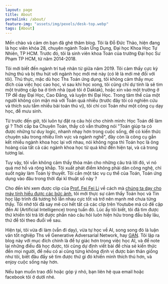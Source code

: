 ```yaml
---
layout: page
title: About
permalink: /about/
feature-img: "assets/img/pexels/desk-top.webp"
tags: [About]
---
```


<p>Mến chào và cảm ơn bạn đã ghé thăm blog. Tôi là Đỗ Đức Thảo, hiện đang là học viên khóa 28, chuyên ngành Toán Ứng Dụng, Đại học Khoa Học Tự Nhiên, TP HCM. Trước đó, tôi là sinh viên khoa Toán của trường Đại học Sư Phạm TP HCM, từ năm 2014-2018.</p>

<p>Tôi mới biết đến ngành trí tuệ nhân từ giữa năm 2019. Tôi cảm thấy cực kỳ hứng thú và bị thu hút với ngành học mới mẻ này (có lẽ là mới mẻ đối với tôi). Thú thực, mặc dù học Ths Toán ứng dụng, tôi không cảm thấy mục đích của việc học cao học, vì sau khi học xong, tôi cũng chỉ dự tính là sẽ tìm một trường cấp ba ở tỉnh nhà (quê tôi ở Daklak), hoặc xin vào một trường ở TP để dạy Đại Học, Cao Đẳng, và luyện thi Đại Học. Trong tâm thế của một người không còn mặn mà với Toán quá nhiều (trước đây tôi có nghiên cứu và thích sưu tầm nhiều bài toán thú vị), tôi chỉ coi Toán như một công cụ dạy học, để mưu sinh.<p>

<p>Từ trước đến giờ, tôi luôn tự đặt ra câu hỏi cho chính mình: Học Toán để làm gì ? Thời cấp ba Chuyên Toán, thầy cô vẫn thường nói "Toán giúp ta có được những tư duy logic, nhanh nhạy hơn trong cuộc sống, để có kiến thức chuyên sâu trong nhiều lĩnh vực và ngành nghề", đây còn là công cụ gắn kết nhiều ngành khoa học lại với nhau, nói không ngoa thì Toán học là ông hoàng của tất cả các ngành khoa học từ quá khứ đến hiện tại, và cả trong tương lai.</p>

<p>Tuy vậy, tôi vẫn không cảm thấy thỏa mãn cho những câu trả lời đó, vì nó quá mơ hồ và rộng khắp. Tôi xuất phát điểm không phải dân công nghệ, chỉ suốt ngày làm Toán lý thuyết. Tôi cần một tác vụ cụ thể của Toán, Toán ứng dụng vào đâu trong thời đại kĩ thuật số này ?</p>

<p>Cho đến khi xem được clip của <a href="https://profiles.stanford.edu/fei-fei-li">Prof. Fei Fei Li</a> về cách mà <a href="https://www.youtube.com/watch?v=40riCqvRoMs">chúng ta dạy cho máy tính hiểu được các bức ảnh</a>, tôi mới thực sự cảm thấy Toán học và Tin học lập trình đã tương hỗ lẫn nhau cực tốt và trở nên mạnh mẽ chưa từng thấy. Tôi nhớ tôi đã say mê coi hết tất cả các clip trên Youtube mà có đề cập đến AI (Artificial Intelligence) trong tuần đó. Lúc ấy tôi biết, tôi đã tìm được thứ khiến tôi trả lời được phần nào câu hỏi luôn hiện hữu trong đầu bấy lâu, thứ để tôi theo đuổi về sau.</p>

<p>Hiện tại, tôi vừa đi làm (vẫn đi dạy), vừa tự học về AI, song song đó là luận văn tốt nghiệp Ths về Generative Adversarial Network, hay <a href="https://en.wikipedia.org/wiki/Generative_adversarial_network">GAN</a>. Tôi lập ra blog này với mục đích chính là để tự giác hơn trong việc học AI, và để note lại những điều đã học được, tôi cũng dự định viết bài để chia sẻ kiến thức đến mọi người, để nếu có ai cũng từng không định vị được bản thân giống như tôi, biết đâu đấy sẽ tìm được thứ gì đó khiến mình thích thú hơn, và enjoy cuộc sống này hơn.</p>

<p>Nếu bạn muốn trao đổi hoặc góp ý nhỏ, bạn liên hệ qua email hoặc facebook tôi ở dưới nhé.</p>
